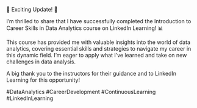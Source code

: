 🚀 Exciting Update! 🎉

I’m thrilled to share that I have successfully completed the Introduction to Career Skills in Data Analytics course on LinkedIn Learning! 📊

This course has provided me with valuable insights into the world of data analytics, covering essential skills and strategies to navigate my career in this dynamic field. I’m eager to apply what I’ve learned and take on new challenges in data analysis.

A big thank you to the instructors for their guidance and to LinkedIn Learning for this opportunity!

#DataAnalytics #CareerDevelopment #ContinuousLearning #LinkedInLearning

